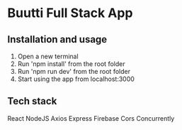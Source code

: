 # Buutti Full Stack App

## Installation and usage

1. Open a new terminal
2. Run 'npm install' from the root folder
3. Run 'npm run dev' from the root folder
4. Start using the app from localhost:3000

## Tech stack

React
NodeJS
Axios
Express
Firebase
Cors
Concurrently